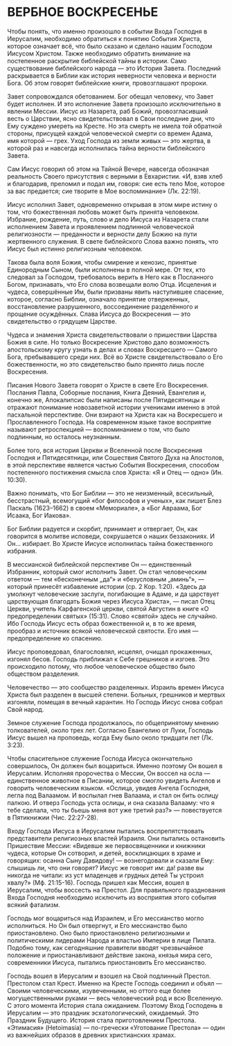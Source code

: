 # ВЕРБНОЕ ВОСКРЕСЕНЬЕ

Чтобы понять, что именно произошло в событии Входа Господня в Иерусалим, необходимо обратиться к понятию События Христа, которое означает всё, что было сказано и сделано нашим Господом Иисусом Христом. Также необходимо обратить внимание на постепенное раскрытие библейской тайны в истории. Само существование библейского народа — это История Завета. Последний раскрывается в Библии как история неверности человека и верности Бога. Об этом говорят библейские книги, провозглашают пророки.

Завет сопровождался обетованием. Бог обещал человеку, что Завет будет исполнен. И это исполнение Завета произошло исключительно в явлении Мессии. Иисус из Назарета, раб Божий, провозгласивший весть о Царствии, ясно свидетельствовал в Свои последние дни, что Ему суждено умереть на Кресте. Но эта смерть не имела той обратной стороны, присущей каждой человеческой смерти со времен Адама, имя которой — грех. Уход Господа из земли живых — это жертва, в которой раз и навсегда исполнилась тайна верности библейского Завета.

Сам Иисус говорил об этом на Тайной Вечере, навсегда обозначая реальность Своего присутствия с верными в Евхаристии. «И, взяв хлеб и благодарив, преломил и подал им, говоря: сие есть тело Мое, которое за вас предается; сие творите в Мое воспоминание» (Лк. 22:19).

Иисус исполнил Завет, одновременно открывая в этом мире истину о том, что божественная любовь может быть принята человеком. Избрание, рождение, путь, слово и дело Иисуса из Назарета стали исполнением Завета и проявлением подлинной человеческой религиозности — преданности и верности делу Божию на пути жертвенного служения. В свете библейского Слова важно понять, что Иисус был истинно религиозным человеком.

Такова была воля Божия, чтобы смирение и кенозис, принятые Единородным Сыном, были исполнены в полной мере. От тех, кто следовал за Господом, требовалось верить в Него как в Посланного Богом, признавать, что Его слова возвещали волю Отца. Исцеления и чудеса, совершённые Им, были призваны явить наступившее спасение, которое, согласно Библии, означало принятие отверженных, восстановление разрушенного, воссоединение разделённого и прощение осуждённых. Слава Иисуса до Воскресения — это свидетельство о грядущем Царстве.

Чудеса и знамения Христа свидетельствовали о пришествии Царства Божия в силе. Но только Воскресение Христово дало возможность апостольскому кругу узнать в делах и словах Воскресшего — Самого Бога, пребывавшего среди них. Всё во Христе свидетельствовало о Его божественности, но это свидетельство было принято лишь после Воскресения.

Писания Нового Завета говорят о Христе в свете Его Воскресения. Послания Павла, Соборные послания, Книга Деяний, Евангелия и, конечно же, Апокалипсис были написаны после Пятидесятницы и отражают понимание новозаветной истории учениками именно в этой пасхальной перспективе. Они взирают на Христа как на Воскресшего и Прославленного Господа. На современном языке такое восприятие называют ретроспекцией — воспоминанием о том, что было подлинным, но осталось неузнанным.

Более того, вся история Церкви и Вселенной после Воскресения Господня и Пятидесятницы, или Сошествия Святого Духа на Апостолов, в этой перспективе является частью События Воскресения, способом постепенного постижения смысла слов Христа: «Я и Отец — одно» (Ин. 10:30).

Важно понимать, что Бог Библии — это не неизменный, всесильный, бесстрастный, всемогущий «бог философов и ученых», как пишет Блез Паскаль (1623–1662) в своем «Мемориале», а «Бог Авраама, Бог Исаака, Бог Иакова».

Бог Библии радуется и скорбит, принимает и отвергает, Он, как говорится в молитве исповеди, сокрушается о наших беззакониях. И Он… избирает. Во Христе Иисусе исполнилась тайна божественного избрания.

В мессианской библейской перспективе Он — единственный Избранник, который смог исполнить Завет. Он стал человеческим ответом — тем «бесконечным „да“» и «безусловным „аминь“», — который принесёт избавление истории (ср. 2 Кор. 1:20). «Здесь да умолкнут человеческие заслуги, погибающие в Адаме, и да царствует царствующая благодать Божия через Иисуса Христа», — писал Отец Церкви, учитель Карфагенской церкви, святой Августин в книге «О предопределении святых» (15:31). Слово «святой» здесь не случайно. Ибо Господь Иисус есть образ божественной и, в то же время, прообраз и источник всякой человеческой святости. Его имя — предопределение ко спасению.

Иисус проповедовал, благословлял, исцелял, очищал прокаженных, изгонял бесов. Господь приближал к Себе грешников и изгоев. Это происходило потому, что любое человеческое общество было обществом разделения.

Человечество — это сообщество разделенных. Израиль времен Иисуса Христа был разделен в высшей степени. Больных, грешников и мертвых изгоняли, помещая в вечный карантин. Но Господь Иисус снова собрал Свой народ.

Земное служение Господа продолжалось, по общепринятому мнению толкователей, около трех лет. Согласно Евангелию от Луки, Господь Иисус вышел на проповедь, когда Ему было около тридцати лет (Лк. 3:23).

Чтобы спасительное служение Господа Иисуса окончательно совершилось, Он должен был воцариться. Именно поэтому Он вошел в Иерусалим. Исполняя пророчества о Мессии, Он воссел на осла — единственное животное в Писании, которое смогло увидеть Ангелов и говорить человеческим языком. «Ослица, увидев Ангела Господня, легла под Валаамом. И воспылал гнев Валаама, и стал он бить ослицу палкою. И отверз Господь уста ослицы, и она сказала Валааму: что я тебе сделала, что ты бьешь меня вот уже третий раз?» — повествуется в Пятикнижии (Чис. 22:27-28).

Входу Господа Иисуса в Иерусалим пытались воспрепятствовать представители религиозных властей Израиля. Они пытались остановить Пришествие Мессии: «Видевше же первосвященники и книжники чудеса, которые Он сотворил, и детей, восклицающих в храме и говорящих: осанна Сыну Давидову! — вознегодовали и сказали Ему: слышишь ли, что они говорят? Иисус же говорит им: да! разве вы никогда не читали: из уст младенцев и грудных детей Ты устроил хвалу?» (Мф. 21:15-16). Господь пришел как Мессия, вошел в Иерусалим, чтобы воссесть на Престол. Для правильного празднования Входа Господня необходимо исключить из восприятия этого события всякий фатализм.

Господь мог воцариться над Израилем, и Его мессианство могло исполниться. Но Он был отвергнут, и Его мессианство было приостановлено. Оно было приостановлено религиозными и политическими лидерами Народа и властью Империи в лице Пилата. Подобно тому, как сегодняшние правители вводят чрезвычайное положение и приостанавливают действие закона, князья мира сего, современники Иисуса, пытались приостановить Его мессианство.

Господь вошел в Иерусалим и взошел на Свой подлинный Престол. Престолом стал Крест. Именно на Кресте Господь соединил и объял — Своими человеческими, изувеченными, но оттого еще более могущественными руками — весь человеческий род и всю Вселенную. С этого момента История стала ожиданием. Поэтому Вход Господень в Иерусалим — это праздник эсхатологический, ожидаемый. Это Праздник Будущего. История стала приготовлением Престола. «Этимасия» (Hetoimasia) — по-гречески «Уготование Престола» — один из важнейших образов в древних христианских храмах.
